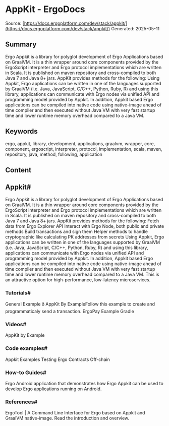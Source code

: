 # AppKit - ErgoDocs
Source: [https://docs.ergoplatform.com/dev/stack/appkit/](https://docs.ergoplatform.com/dev/stack/appkit/)
Generated: 2025-05-11

## Summary
Ergo Appkit is a library for polyglot development of Ergo Applications based on GraalVM. It is a thin wrapper around core components provided by the ErgoScript interpreter and Ergo protocol implementations which are written in Scala. It is published on maven repository and cross-compiled to both Java 7 and Java 8+ jars. AppKit provides methods for the following: Using Appkit, Ergo applications can be written in one of the languages supported by GraalVM (i.e. Java, JavaScript, C/C++, Python, Ruby, R) and using this library, applications can communicate with Ergo nodes via unified API and programming model provided by Appkit. In addition, Appkit based Ergo applications can be compiled into native code using native-image ahead of time compiler and then executed without Java VM with very fast startup time and lower runtime memory overhead compared to a Java VM.

## Keywords
ergo, appkit, library, development, applications, graalvm, wrapper, core, component, ergoscript, interpreter, protocol, implementation, scala, maven, repository, java, method, following, application

## Content
## Appkit#
Ergo Appkit is a library for polyglot development of Ergo Applications based on GraalVM.
It is a thin wrapper around core components provided by the ErgoScript interpreter and Ergo protocol implementations which are written in Scala. It is published on maven repository and cross-compiled to both Java 7 and Java 8+ jars.
AppKit provides methods for the following:
Fetch data from Ergo Explorer API
Interact with Ergo Node, both public and private methods
Build transactions and sign them
Helper methods to handle cryptographic like calculating PK addresses from secrets
Using Appkit, Ergo applications can be written in one of the languages supported by GraalVM (i.e. Java, JavaScript, C/C++, Python, Ruby, R) and using this library, applications can communicate with Ergo nodes via unified API and programming model provided by Appkit. In addition, Appkit based Ergo applications can be compiled into native code using native-image ahead of time compiler and then executed without Java VM with very fast startup time and lower runtime memory overhead compared to a Java VM. This is an attractive option for high-performance, low-latency microservices.

### Tutorials#
General Example
ð AppKit By ExampleFollow this example to create and programmaticaly send a transaction.
ErgoPay Example
Gradle

### Videos#
AppKit by Example

### Code examples#
Appkit Examples
Testing Ergo Contracts Off-chain

### How-to Guides#
Ergo Android application that demonstrates how Ergo Appkit can be used to develop Ergo applications running on Android.

### References#
ErgoTool | A Command Line Interface for Ergo based on Appkit and GraalVM native-image. Read the introduction and overview.
